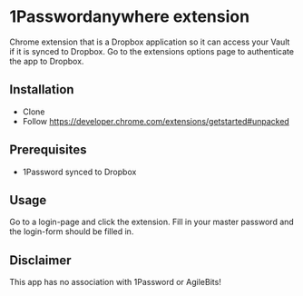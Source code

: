 1Passwordanywhere extension
===========================
Chrome extension that is a Dropbox application so it can access your Vault if it is synced to Dropbox.
Go to the extensions options page to authenticate the app to Dropbox.

Installation
--------------------
* Clone
* Follow https://developer.chrome.com/extensions/getstarted#unpacked

Prerequisites
--------------------
* 1Password synced to Dropbox

Usage
-------------------
Go to a login-page and click the extension. Fill in your master password and the login-form should be filled in.

Disclaimer
--------------------
This app has no association with 1Password or AgileBits!
